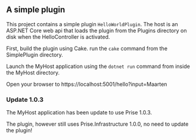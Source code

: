 ## A simple plugin

This project contains a simple plugin `HelloWorldPlugin`. The host is an ASP.NET Core web api that loads the plugin from the Plugins directory on disk when the HelloController is activated.

First, build the plugin using Cake. run the `cake` command from the SimplePlugin directory.

Launch the MyHost application using the `dotnet run` command from inside the MyHost directory.

Open your browser to https://localhost:5001/hello?input=Maarten

### Update 1.0.3
The MyHost application has been update to use Prise 1.0.3.

The plugin, however still uses Prise.Infrastructure 1.0.0, no need to update the plugin!